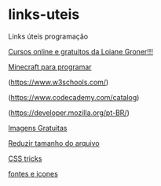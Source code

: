 # links-uteis
Links úteis programação

[Cursos online e gratuitos da Loiane Groner!!!](https://loiane.training/)

[Minecraft para programar](https://studio.code.org/s/mc/lessons/1/levels/1)

(https://www.w3schools.com/)

(https://www.codecademy.com/catalog)

(https://developer.mozilla.org/pt-BR/)

[Imagens Gratuitas](https://unsplash.com/)

[Reduzir tamanho do arquivo](https://tinypng.com/)

[CSS tricks](https://css-tricks.com/)

[fontes e icones](https://fontawesome.com/)
